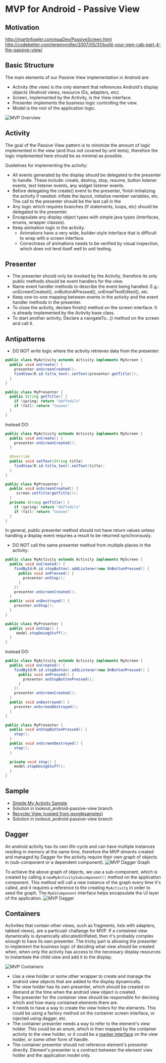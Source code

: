 # MVP for Android - Passive View
## Motivation
http://martinfowler.com/eaaDev/PassiveScreen.html
http://codebetter.com/jeremymiller/2007/05/31/build-your-own-cab-part-4-the-passive-view/

## Basic Structure
The main elements of our Passive View implementation in Android are:
* Activity (the view) is the only element that references Android's display objects (Android views, resource IDs, adapters, etc).
* Screen, implemented by the Activity, is the View interface.
* Presenter implements the business logic controlling the view.
* Model is the rest of the application logic.

![MVP Overview](images/mvp_overview.png)

## Activity
The goal of the Passive View pattern is to minimize the amount of logic implemented in the view (and thus not covered by unit tests), therefore the logic implemented here should be as minimal as possible.  

Guidelines for implementing the activity:
* All events generated by the display should be delegated to the presenter to handle.  These include: create, destroy, stop,  resume, button listener events, text listener events, any widget listener events.  
* Before delegating the create() event to the presenter, finish initializing the activity if needed: inflate the layout, initialize member variables, etc.  The call to the presenter should be the last call in the 
* Any logic which requires branches (if statements, loops, etc) should be delegated to the presenter.
* Encapsulate any display object types with simple java types (interfaces, enums, wrapper classes).
* Keep animation logic in the activity.  
  * Animations have a very wide, builder-style interface that is difficult to wrap with a screen interface.
  * Correctness of animations needs to be verified by visual inspection, which does not lend itself well to unit testing.

## Presenter
* The presenter should only be invoked by the Activity, therefore its only public methods should be event handlers for the view.
* Name event handler methods to describe the event being handled.  E.g.: onScreenCreated(), onButtonAPressed(), onEmailTextEdited(), etc.
* Keep one-to-one mapping between events in the activity and the event handler methods in the presenter. 
* To close the activity, declare finish() method on the screen interface.  It is already implemented by the Activity base class.
* To start another activity.  Declare a navigateTo...() method on the screen and call it.

## Antipatterns
* DO NOT write logic where the activity retrieves data from the presenter:  
```java
public class MyActivity extends Activity implements MyScreen {
  public void onCreate() {
    presenter.onScreenCreated();
    findView(R.id.title_text).setText(presenter.getTitle());
  }
}

public class MyPresenter {
  public String getTitle() {
    if (spring) return "daffodils"
    if (fall) return "leaves"
  }
}
```
Instead DO:
```java
public class MyActivity extends Activity implements MyScreen { 
  public void onCreate() {
    presenter.onScreenCreated();
  }  
    
  @Override 
  public void setText(String title)
    findView(R.id.title_text).setText(title);
  }
}

public class MyPresenter {
  public void onScreenCreated() {
     screen.setTitle(getTitle());
  }
  private String getTitle() {
    if (spring) return "daffodils"
    if (fall) return "leaves"
  }
}
```
In general, public presenter method should not have return values unless handling a display event requries a result to be returned synchronously.

* DO NOT call the same presenter method from multiple places in the activity:
```java
public class MyActivity extends Activity implements MyScreen {
  public void onCreated() {
    findById(R.id.stopButton).addListener(new OnButtonPressed() { 
      public void onPressed() {
        presenter.onStop();
      }
    })
    presenter.onScreenCreated();
  }
  public void onDestroyed() {
    presnter.onStop();
  }
}

public class MyPresenter {
  public void onStop() {
     model.stopDoingStuff();
  }
}
```
Instead DO:
```java
public class MyActivity extends Activity implements MyScreen {
  public void onCreated() {
    findById(R.id.stopButton).addListener(new OnButtonPressed() { 
      public void onPressed() {
        presenter.onStopButtonPressed();
      }
    })
    presenter.onScreenCreated();
  }
  public void onDestroyed() {
    presnter.onScreenDestroyed();
  }
}

public class MyPresenter {
  public void onStopButtonPressed() {
    stop();
  }
  public void onScreenDestroyed() {
    stop();
  }
  
  private void stop() {
    model.stopDoingStuff();
  }
}
```
## Sample
* [Simple My Activity Sample](MyActivity)
 * Solution in lookout_android-passive-view branch
* [Recycler View (copied from googlesamples)](android-RecyclerView)
 * Solution in lookout_android-passive-view branch

## Dagger
An android activity has its own life-cycle and can have multiple instances residing in memory at the same time, therefore the MVP elments created and managed by Dagger for the activity require their own graph of objects in (sub-component or a dependent component). 
![MVP Dagger Graph](images/mvp_dagger_graph.png)

To achieve the above graph of objects, we use a sub-component, which is created by calling a `newMyActivitySubcomponent()` method on the application component.  This method will call a new instance of the graph every time it's called, and it requires a reference to the creating `MyActivity` in order to seed the graph.  The `MyUiComponent` interface helps encapsulate the UI layer of the application.
![MVP Dagger](images/mvp_dagger.png)

## Containers
Activities that contain other views, such as fragments, lists with adapters, tabbed views), are a particualr challange for MVP.  If a contained view dynamically is dynamically allocated/inflated, then it's probably complex enough to have its own presenter.  The tricky part is allowing the presenter to implement the business logic of deciding what view should be created when, when only the activity has access to the necessary display resources to instantiate the child view and add it to the display.

![MVP Containers](images/mvp_tabs.png)

* Use a view holder or some other wrapper to create and manage the android view objects that are added to the display dynamically.
* The view holder has its own presenter, which should be created on demand at the time when the android view object is created.
* The presenter for the container view should be responsible for decising which and how many contained elements there are.
 * It needs to have a way to create the view holers for the elements.  This could be using a factory method on the container screen interface, or injected using dagger, etc.
 * The container presenter needs a way to refer to the element's view holder.  This could be an enum, which is then mapped by the container activity to the view holder, or it could be a [marker interface](https://en.wikipedia.org/wiki/Marker_interface_pattern) on the view holder, or some other form of handle.
* The container presenter should not reference element's presenter directly.  Element's presenter is a contract between the element view holder and the application model only.

